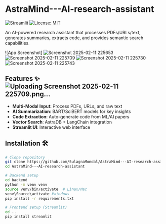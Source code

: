 # AstraMind---AI-research-assistant



[![Streamlit](https://static.streamlit.io/badges/streamlit_badge_black_white.svg)](https://your-streamlit-app.streamlit.app/)
[![License: MIT](https://img.shields.io/badge/License-MIT-yellow.svg)](https://opensource.org/licenses/MIT)

An AI-powered research assistant that processes PDFs/URLs/text, generates summaries, extracts code, and provides semantic search capabilities.

![App Screenshot]
![Screenshot 2025-02-11 225653](https://github.com/user-attachments/assets/d908c3ec-3291-492b-8bb7-21595a2ab873)
![Screenshot 2025-02-11 225709](https://github.com/user-attachments/assets/0d553433-9493-4425-a848-856320440166)
![Screenshot 2025-02-11 225730](https://github.com/user-attachments/assets/8ff0ea4a-f38e-4696-b84a-ec76a52e8355)
![Screenshot 2025-02-11 225743](https://github.com/user-attachments/assets/c8eee42c-12f9-4712-be7f-9e14b7653c4e)



## Features ✨![Uploading Screenshot 2025-02-11 225709.png…]()

- **Multi-Modal Input**: Process PDFs, URLs, and raw text
- **AI Summarization**: BART/SciBERT models for key insights
- **Code Extraction**: Auto-generate code from ML/AI papers
- **Vector Search**: AstraDB + LangChain integration
- **Streamlit UI**: Interactive web interface

## Installation 🛠️
```bash
# Clone repository
git clone https://github.com/SulagnaMondal/AstraMind---AI-research-assistant.git
cd AstraMind---AI-research-assistant

# Backend setup
cd backend
python -m venv venv
source venv/bin/activate  # Linux/Mac
venv\Source\activate #windows
pip install -r requirements.txt

# Frontend setup (Streamlit)
cd ..
pip install streamlit
